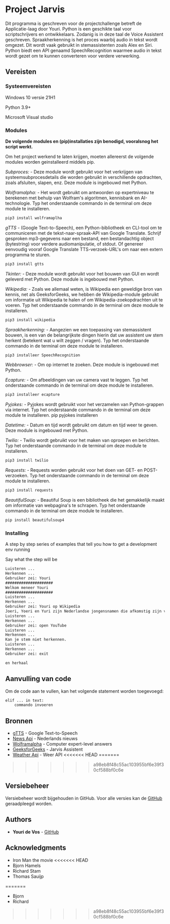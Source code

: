 # Project Jarvis

Dit programma is geschreven voor de projectchallenge betreft de Applicatie-laag door Youri.
Python is een geschikte taal voor scriptschrijvers en ontwikkelaars. Zodanig is in deze taal de Voice Assistent geschreven.
Spraakherkenning is het proces waarbij audio in tekst wordt omgezet. Dit wordt vaak gebruikt in stemassistenten zoals Alex en Siri. Python biedt een API genaamd SpeechRecognition waarmee audio in tekst wordt gezet om te kunnen converteren voor verdere verwerking.

## Vereisten

### Systeemvereisten

Windows 10 versie
21H1

Python 3.9+

Microsoft Visual studio

### Modules

**De volgende modules en (pip)installaties zijn benodigd, vooralsnog het script werkt.**

Om het project werkend te laten krijgen, moeten allereerst de volgende modules worden geinstalleerd middels pip.

*Subproces:* - Deze module wordt gebruikt voor het verkrijgen van systeemsubprocesdetails die worden gebruikt in verschillende opdrachten, zoals afsluiten, slapen, enz. Deze module is ingebouwd met Python.

*Wolframalpha:* - Het wordt gebruikt om antwoorden op expertniveau te berekenen met behulp van Wolfram's algoritmen, kennisbank en AI-technologie. Typ het onderstaande commando in de terminal om deze module te installeren.

```md
pip3 install wolframaplha
```

*gTTS* - (Google Text-to-Speech), een Python-bibliotheek en CLI-tool om te communiceren met de tekst-naar-spraak-API van Google Translate. Schrijf gesproken mp3-gegevens naar een bestand, een bestandachtig object (bytestring) voor verdere audiomanipulatie, of stdout. Of genereer eenvoudig vooraf Google Translate TTS-verzoek-URL's om naar een extern programma te sturen.

```md
pip3 install gtts
```

*Tkinter:* - Deze module wordt gebruikt voor het bouwen van GUI en wordt geleverd met Python. Deze module is ingebouwd met Python.

*Wikipedia:* - Zoals we allemaal weten, is Wikipedia een geweldige bron van kennis, net als GeeksforGeeks, we hebben de Wikipedia-module gebruikt om informatie uit Wikipedia te halen of om Wikipedia-zoekopdrachten uit te voeren. Typ het onderstaande commando in de terminal om deze module te installeren.

```md
pip3 install wikipedia
```

*Spraakherkenning:* - Aangezien we een toepassing van stemassistent bouwen, is een van de belangrijkste dingen hierin dat uw assistent uw stem herkent (betekent wat u wilt zeggen / vragen). Typ het onderstaande commando in de terminal om deze module te installeren.

```md
pip3 installeer SpeechRecognition
```

*Webbrowser:* - Om op internet te zoeken. Deze module is ingebouwd met Python.

*Ecapture:* - Om afbeeldingen van uw camera vast te leggen. Typ het onderstaande commando in de terminal om deze module te installeren.

```md
pip3 installeer ecapture
```

*Pyjokes:* - Pyjokes wordt gebruikt voor het verzamelen van Python-grappen via internet. Typ het onderstaande commando in de terminal om deze module te installeren.
pip pyjokes installeren

*Datetime:* - Datum en tijd wordt gebruikt om datum en tijd weer te geven. Deze module is ingebouwd met Python.

*Twilio:* - Twilio wordt gebruikt voor het maken van oproepen en berichten. Typ het onderstaande commando in de terminal om deze module te installeren.

```md
pip3 install twilio
```

*Requests:* - Requests worden gebruikt voor het doen van GET- en POST-verzoeken. Typ het onderstaande commando in de terminal om deze module te installeren.

```md
pip3 install requests
```

*BeautifulSoup:* - Beautiful Soup is een bibliotheek die het gemakkelijk maakt om informatie van webpagina's te schrapen. Typ het onderstaande commando in de terminal om deze module te installeren.

```md
pip install beautifulsoup4
```

### Installing

A step by step series of examples that tell you how to get a development env running

Say what the step will be

```md
Luisteren ... 
Herkennen ... 
Gebruiker zei: Youri
##################### 
Welkom meneer Youri 
##################### 
Luisteren ... 
Herkennen ... 
Gebruiker zei: Youri op Wikipedia
Joeri, Yoeri en Yuri zijn Nederlandse jongensnamen die afkomstig zijn van de Slavische naam Юрий die 'Bewerker van de aarde' betekent.
Luisteren ... 
Herkennen ... 
Gebruiker zei: open YouTube
Luisteren ... 
Herkennen ...
Kan je stem niet herkennen. 
Luisteren ... 
Herkennen ... 
Gebruiker zei: exit

en herhaal
```

## Aanvulling van code

Om de code aan te vullen, kan het volgende statement worden toegevoegd:

```md
elif ... in text:
    commando invoeren
```

## Bronnen

* [gTTS](https://gtts.readthedocs.io/en/latest/) - Google Text-to-Speech
* [News Api](https://newsapi.org/) - Nederlands nieuws
* [Wolframalpha](https://www.wolframalpha.com/) - Computer expert-level answers
* [GeeksforGeeks](https://www.geeksforgeeks.org/voice-assistant-using-python/) - Jarvis Assistent
* [Weather Api](https://openweathermap.org/) - Weer API
<<<<<<< HEAD
=======

>>>>>>> a98eb8f48c55ac103955bf6e39f30cf588bf0c6e

## Versiebeheer

Versiebeheer wordt bijgehouden in GitHub. Voor alle versies kan de [GitHub](https://github.com/infraendboss/JarvisVoiceAssistent) geraadpleegd worden.

## Authors

* **Youri de Vos** - [GitHub](https://gist.github.com/infraendboss)

## Acknowledgments

* Iron Man the movie
<<<<<<< HEAD
* Bjorn Hamels
* Richard Stam
* Thomas Sauijp

=======
* Bjorn 
* Richard 
>>>>>>> a98eb8f48c55ac103955bf6e39f30cf588bf0c6e
